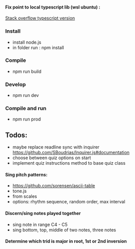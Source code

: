 #### Fix point to local typescript lib (wsl ubuntu) :
[Stack overflow typescript version](https://stackoverflow.com/questions/39668731/what-typescript-version-is-visual-studio-code-using-how-to-update-it)

### Install
- install node.js
- in folder run : npm install

### Compile
- npm run build

### Develop
- npm run dev

### Compile and run
- npm run prod

## Todos:
- maybe replace readline sync with inquirer https://github.com/SBoudrias/Inquirer.js#documentation
- choose between quiz options on start
- implement quiz instructions method to base quiz class

#### Sing pitch patterns:
- https://github.com/sorensen/ascii-table
- tone.js
- from scales
- options: rhythm sequence, random order, max interval

#### Discern/sing notes played together
- sing note in range C4 - C5
- sing bottom, top, middle of two notes, three notes

#### Determine which trid is major in root, 1st or 2nd inversion
